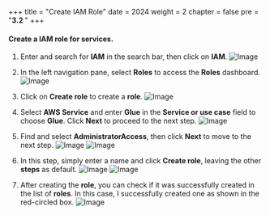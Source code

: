 +++
title = "Create IAM Role"
date = 2024
weight = 2
chapter = false
pre = "<b>3.2 </b>"
+++

#### Create a IAM role for services.

1. Enter and search for **IAM** in the search bar, then click on **IAM**.
![Image](../../images/3/3-2/1.png?width=40pc)

2. In the left navigation pane, select **Roles** to access the **Roles** dashboard.
![Image](../../images/3/3-2/2.png?width=20pc)

3. Click on **Create role** to create a **role**.
![Image](../../images/3/3-2/3.png?width=40pc)

4. Select **AWS Service** and enter **Glue** in the **Service or use case** field to choose **Glue**. Click **Next** to proceed to the next step.
![Image](../../images/3/3-2/4.png?width=40pc)

5. Find and select **AdministratorAccess**, then click **Next** to move to the next step.
![Image](../../images/3/3-2/5-1.png?width=40pc)
![Image](../../images/3/3-2/5-2.png?width=40pc)

6. In this step, simply enter a name and click **Create role**, leaving the other **steps** as default.
![Image](../../images/3/3-2/6-1.png?width=40pc)
![Image](../../images/3/3-2/6-2.png?width=40pc)

7. After creating the **role**, you can check if it was successfully created in the list of **roles**. In this case, I successfully created one as shown in the red-circled box.
![Image](../../images/3/3-2/7.png?width=40pc)
